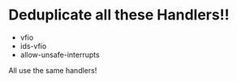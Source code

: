 # Deduplicate all these Handlers!!
- vfio
- ids-vfio
- allow-unsafe-interrupts

All use the same handlers!
